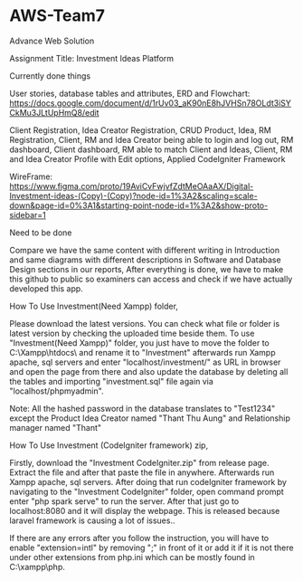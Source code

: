 # AWS-Team7
Advance Web Solution

Assignment Title: Investment Ideas Platform

Currently done things

User stories, database tables and attributes, ERD and Flowchart: https://docs.google.com/document/d/1rUv03_aK90nE8hJVHSn78OLdt3iSYCkMu3JLtUpHmQ8/edit

Client Registration, Idea Creator Registration, CRUD Product, Idea, RM Registration, Client, RM and Idea Creator being able to login and log out, RM dashboard, Client dashboard, RM able to match Client and Ideas, Client, RM and Idea Creator Profile with Edit options, Applied CodeIgniter Framework

WireFrame: https://www.figma.com/proto/19AviCvFwjvfZdtMeOAaAX/Digital-Investment-ideas-(Copy)-(Copy)?node-id=1%3A2&scaling=scale-down&page-id=0%3A1&starting-point-node-id=1%3A2&show-proto-sidebar=1

Need to be done

Compare we have the same content with different writing in Introduction and same diagrams with different descriptions in Software and Database Design sections in our reports, After everything is done, we have to make this github to public so examiners can access and check if we have actually developed this app.

How To Use Investment(Need Xampp) folder,

Please download the latest versions. You can check what file or folder is latest version by checking the uploaded time beside them. To use "Investment(Need Xampp)" folder, you just have to move the folder to C:\Xampp\htdocs\ and rename it to "Investment" afterwards run Xampp apache, sql servers and enter "localhost/investment/" as URL in browser and open the page from there and also update the database by deleting all the tables and importing "investment.sql" file again via "localhost/phpmyadmin".

Note: All the hashed password in the database translates to "Test1234" except the Product Idea Creator named "Thant Thu Aung" and Relationship manager named "Thant"

How To Use Investment (CodeIgniter framework) zip,

Firstly, download the "Investment CodeIgniter.zip" from release page. Extract the file and after that paste the file in anywhere. Afterwards run Xampp apache, sql servers. After doing that run codeIgniter framework by navigating to the "Investment CodeIgniter" folder, open command prompt enter "php spark serve" to run the server. After that just go to localhost:8080 and it will display the webpage. This is released because laravel framework is causing a lot of issues..

If there are any errors after you follow the instruction, you will have to enable "extension=intl" by removing ";" in front of it or add it if it is not there under other extensions from php.ini which can be mostly found in C:\xampp\php\.

